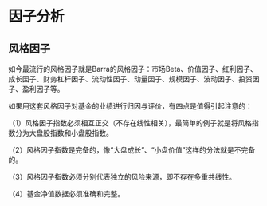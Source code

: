 # 因子分析

## 风格因子

如今最流行的风格因子就是Barra的风格因子：市场Beta、价值因子、红利因子、成长因子、财务杠杆因子、流动性因子、动量因子、规模因子、波动因子、投资因子、盈利因子等。

如果用这套风格因子对基金的业绩进行归因与评价，有四点是值得引起注意的：

（1）风格因子指数必须相互正交（不存在线性相关），最简单的例子就是将风格指数分为大盘股指数和小盘股指数。

（2）风格因子指数是完备的，像“大盘成长”、“小盘价值”这样的分法就是不完备的。

（3）风格因子指数必须分别代表独立的风险来源，即不存在多重共线性。

（4）基金净值数据必须准确和完整。

